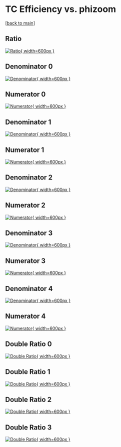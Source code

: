 # TC Efficiency vs. phizoom

[[back to main](./)]



## Ratio

[![Ratio](../mtv/var/TC_vtr_321_0_eff_phizoom.png){ width=600px }](../mtv/var/TC_vtr_321_0_eff_phizoom.pdf)

## Denominator 0

[![Denominator](../mtv/den/TC_vtr_321_0_eff_phizoom_den0.png){ width=600px }](../mtv/den/TC_vtr_321_0_eff_phizoom_den0.pdf)

## Numerator 0

[![Numerator](../mtv/num/TC_vtr_321_0_eff_phizoom_num0.png){ width=600px }](../mtv/num/TC_vtr_321_0_eff_phizoom_num0.pdf)

## Denominator 1

[![Denominator](../mtv/den/TC_vtr_321_0_eff_phizoom_den1.png){ width=600px }](../mtv/den/TC_vtr_321_0_eff_phizoom_den1.pdf)

## Numerator 1

[![Numerator](../mtv/num/TC_vtr_321_0_eff_phizoom_num1.png){ width=600px }](../mtv/num/TC_vtr_321_0_eff_phizoom_num1.pdf)

## Denominator 2

[![Denominator](../mtv/den/TC_vtr_321_0_eff_phizoom_den2.png){ width=600px }](../mtv/den/TC_vtr_321_0_eff_phizoom_den2.pdf)

## Numerator 2

[![Numerator](../mtv/num/TC_vtr_321_0_eff_phizoom_num2.png){ width=600px }](../mtv/num/TC_vtr_321_0_eff_phizoom_num2.pdf)

## Denominator 3

[![Denominator](../mtv/den/TC_vtr_321_0_eff_phizoom_den3.png){ width=600px }](../mtv/den/TC_vtr_321_0_eff_phizoom_den3.pdf)

## Numerator 3

[![Numerator](../mtv/num/TC_vtr_321_0_eff_phizoom_num3.png){ width=600px }](../mtv/num/TC_vtr_321_0_eff_phizoom_num3.pdf)

## Denominator 4

[![Denominator](../mtv/den/TC_vtr_321_0_eff_phizoom_den4.png){ width=600px }](../mtv/den/TC_vtr_321_0_eff_phizoom_den4.pdf)

## Numerator 4

[![Numerator](../mtv/num/TC_vtr_321_0_eff_phizoom_num4.png){ width=600px }](../mtv/num/TC_vtr_321_0_eff_phizoom_num4.pdf)

## Double Ratio 0

[![Double Ratio](../mtv/ratio/TC_vtr_321_0_eff_phizoom_ratio0.png){ width=600px }](../mtv/ratio/TC_vtr_321_0_eff_phizoom_ratio0.pdf)

## Double Ratio 1

[![Double Ratio](../mtv/ratio/TC_vtr_321_0_eff_phizoom_ratio1.png){ width=600px }](../mtv/ratio/TC_vtr_321_0_eff_phizoom_ratio1.pdf)

## Double Ratio 2

[![Double Ratio](../mtv/ratio/TC_vtr_321_0_eff_phizoom_ratio2.png){ width=600px }](../mtv/ratio/TC_vtr_321_0_eff_phizoom_ratio2.pdf)

## Double Ratio 3

[![Double Ratio](../mtv/ratio/TC_vtr_321_0_eff_phizoom_ratio3.png){ width=600px }](../mtv/ratio/TC_vtr_321_0_eff_phizoom_ratio3.pdf)

